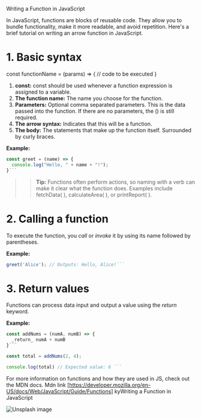 Writing a Function in JavaScript

In JavaScript, functions are blocks of reusable code. They allow you to bundle functionality, make it more readable, and avoid repetition. Here's a brief tutorial on writing an arrow function in JavaScript.

# 1. Basic syntax

const functionName = (params) => {
  // code to be executed
}

1. **const:** const should be used whenever a function expression is assigned to a variable.
2. **The function name:** The name you choose for the function.
3. **Parameters:** Optional comma separated parameters. This is the data passed into the function. If there are no parameters, the () is still required.
4. **The arrow syntax:** Indicates that this will be a function.
5. **The body:** The statements that make up the function itself. Surrounded by curly braces.

**Example:**


```javascript
const greet = (name) => {
  console.log("Hello, " + name + "!");
}```

```

>> **Tip:** Functions often perform actions, so naming with a verb can make it clear what the function does. Examples include fetchData( ), calculateArea( ), or printReport( ). 

# 2. Calling a function

To execute the function, you _call_ or _invoke_ it by using its name followed by parentheses.

**Example:**

```javascript
greet('Alice'); // Outputs: Hello, Alice!```
```
# 3. Return values

Functions can process data input and output a value using the _return_ keyword.

**Example:** 

```javascript 
const addNums = (numA, numB) => {
  _return_ numA + numB
}```
```


```javascript
const total = addNums(2, 4);

console.log(total) // Expected value: 6 ```

```
For more information on functions and how they are used in JS, check out the MDN docs. 
Mdn link [https://developer.mozilla.org/en-US/docs/Web/JavaScript/Guide/Functions]
kyWriting a Function in JavaScript

![Unsplash image](https://unsplash.com/photos/a-white-sculpture-is-shown-against-a-white-background-As9ruviI79Q)
